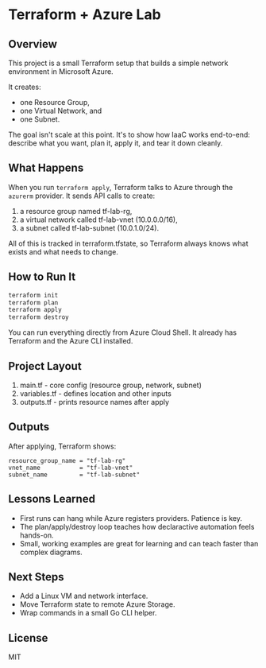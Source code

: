 # Terraform + Azure Lab

## Overview

This project is a small Terraform setup that builds a simple network environment in Microsoft Azure. 

It creates:
- one Resource Group,
- one Virtual Network, and
- one Subnet.

The goal isn't scale at this point. It's to show how IaaC works end-to-end: describe what you want, plan it, apply it, and tear it down cleanly. 

## What Happens

When you run ```terraform apply```, Terraform talks to Azure through the ```azurerm``` provider.
It sends API calls to create:

1. a resource group named tf-lab-rg,
2. a virtual network called tf-lab-vnet (10.0.0.0/16),
3. a subnet called tf-lab-subnet (10.0.1.0/24).

All of this is tracked in terraform.tfstate, so Terraform always knows what exists and what needs to change. 

## How to Run It

```bash
terraform init
terraform plan
terraform apply
terraform destroy
```

You can run everything directly from Azure Cloud Shell. It already has Terraform and the Azure CLI installed.

## Project Layout

1. main.tf - core config (resource group, network, subnet)
2. variables.tf - defines location and other inputs
3. outputs.tf - prints resource names after apply

## Outputs

After applying, Terraform shows:
```
resource_group_name = "tf-lab-rg"
vnet_name           = "tf-lab-vnet"
subnet_name         = "tf-lab-subnet"
```

## Lessons Learned
- First runs can hang while Azure registers providers. Patience is key.
- The plan/apply/destroy loop teaches how declaractive automation feels hands-on. 
- Small, working examples are great for learning and can teach faster than complex diagrams.

## Next Steps
- Add a Linux VM and network interface.
- Move Terraform state to remote Azure Storage. 
- Wrap commands in a small Go CLI helper. 

## License
MIT
